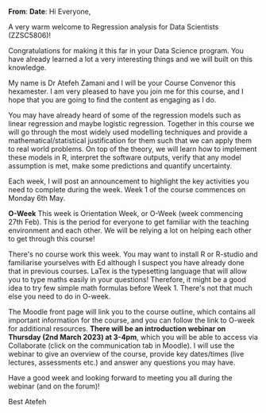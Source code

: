 

**From**: 
**Date**: 
Hi Everyone,

A very warm welcome to Regression analysis for Data Scientists (ZZSC5806)!

Congratulations for making it this far in your Data Science program. You have 
already learned a lot a very interesting things and we will built on this knowledge. 

My name is Dr Atefeh Zamani and I will be your Course Convenor this hexamester. 
I am very pleased to have you join me for this course, and I hope that you are 
going to find the content as engaging as I do.

You may have already heard of some of the regression models such as linear 
regression and maybe logistic regression. Together in this course we will go 
through the most widely used modelling techniques and provide a mathematical/statistical 
justification for them such that we can apply them to real world problems. On 
top of the theory, we will learn how to implement these models in R, interpret 
the software outputs, verify that any model assumption is met, make some 
predictions and quantify uncertainty.

Each week, I will post an announcement to highlight the key activities you 
need to complete during the week. Week 1 of the course commences on Monday 6th 
May.

**O-Week**
This week is Orientation Week, or O-Week (week commencing 27th Feb). This is 
the period for everyone to get familiar with the teaching environment and each 
other. We will be relying a lot on helping each other to get through this course!

There's no course work this week. You may want to install R or R-studio and 
familiarise yourselves with Ed although I suspect you have already done that in 
previous courses. LaTex is the typesetting language that will allow you to type 
maths easily in your questions! Therefore, it might be a good idea to try few 
simple math formulas before Week 1. There's not that much else you need to do 
in O-week.

The Moodle front page will link you to the course outline, which contains all 
important information for the course, and you can follow the link to O-week for 
additional resources. **There will be an introduction webinar on Thursday (2nd 
March 2023) at 3-4pm**, which you will be able to access via Collaborate (click 
on the communication tab in Moodle). I will use the webinar to give an overview 
of the course, provide key dates/times (live lectures, assessments etc.) and 
answer any questions you may have.

Have a good week and looking forward to meeting you all during the webinar (and 
on the forum)!

Best 
Atefeh


